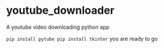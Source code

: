 # youtube_downloader
A youtube video downloading python app


`pip install pytube
pip install tkinter`
you are ready to go
